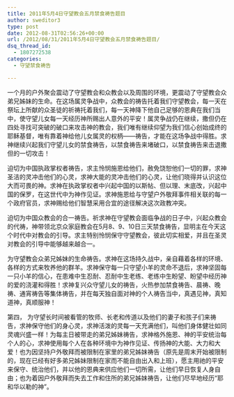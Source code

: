 ```yaml
---
title: 2011年5月4日守望教会五月禁食祷告题目
author: sweditor3
type: post
date: 2012-08-31T02:56:26+00:00
url: /2012/08/31/2011年5月4日守望教会五月禁食祷告题目/
dsq_thread_id:
  - 1807272538
categories:
  - 守望禁食祷告

---
```

一个月的户外聚会震动了守望教会和众教会以及周围的环境，更震动了守望教会众弟兄姊妹的生命。在这场属灵争战中，众教会的祷告托着我们守望教会，每一天在祭坛上所献的众圣徒的祈祷托着我们，每一天神降下他自己足够的恩典在我们当中，使守望儿女每一天经历神所赐出人意外的平安！属灵争战仍在继续，撒但仍在四处寻找可突破的破口来攻击神的教会，我们唯有继续仰望为我们信心创始成终的耶稣基督，唯有靠着神给他儿女属灵的权柄——祷告，才能在这场争战中得胜。求神继续兴起我们守望儿女的禁食祷告，以禁食祷告来堵破口，以禁食祷告来击退撒但的一切攻击！

迫切为中国执政掌权者祷告，求主怜悯施恩给他们，赦免饶恕他们一切的罪，求神圣洁的灵冲击他们的心灵，求神大能的灵冲击他们的心灵，让他们晓得并认识这位大而可畏的神。求神在执政掌权者中兴起中国的以斯帖、但以理、末底改，兴起中国的保罗，在这世代中为神作见证。求神施恩给与守望户外敬拜事件相关联的每一个政府官员，求神赐给他们智慧采用合宜的途径解决这次政教冲突。

迫切为中国众教会的合一祷告。祈求神在守望教会面临争战的日子中，兴起众教会的代祷，神带领北京众家庭教会在5月8、9、10日三天禁食祷告，显明主在今天这个时代中对教会的引导。求主特别怜悯保守守望教会，彼此切实相爱，并且在圣灵对教会的引导中能够越来越合一。

为守望教会众弟兄姊妹的生命祷告。求神在这场持久战中，亲自藉着各样的环境、各样的方式来牧养他的群羊。求神保守每一只守望小羊的灵命不退后，求神坚固每一只小羊的信心，在患难中生忍耐、忍耐中生老练、老练中生盼望、盼望中经历神的爱的浇灌和得胜！求神复兴众守望儿女的祷告，火热参加禁食祷告、晨祷、晚祷、通宵祷告等集体祷告，并在每天独自面对神的个人祷告当中，真遇见神，真知道神，真顺服神！

第四， 为守望长时间被看管的牧师、长老和传道以及他们的妻子和孩子们来祷告，求神保守他们的身心灵，求神活泼的灵每一天充满他们，叫他们身体健壮如同灵魂兴盛一样！为每主日被带走的弟兄姊妹祷告，求神格外施恩、神的平安统治每个人的心，求神使用每个人在各种环境中为神作见证、传扬神的大能、大力和大爱！也为因坚持户外敬拜而被限制在家里的弟兄姊妹祷告（原先是周末开始被限制的，现在已经有好多弟兄姊妹限制在家而不能自由出入和上班），愿主用祂的平安来保守、统治他们，并以他的恩典来供应他们一切所需，让他们早日恢复人身自由；也为着因户外敬拜而失去工作和住所的弟兄姊妹祷告，让他们尽早地经历“耶和华以勒的神”。